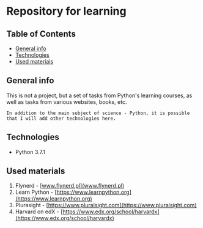 # Repository for learning

## Table of Contents
- [General info](#general-info)
- [Technologies](#technologies)
- [Used materials](#used-materials)
## General info

This is not a project, but a set of tasks from Python's learning courses, as well as tasks from various websites, books, etc.

    In addition to the main subject of science - Python, it is possible that I will add other technologies here.


## Technologies

- Python 3.7.1

## Used materials

1. Flynerd - [www.flynerd.pl](www.flynerd.pl)
2. Learn Python - [https://www.learnpython.org](https://www.learnpython.org) 
3. Plurasight - [https://www.pluralsight.com](https://www.pluralsight.com) 
4. Harvard on edX - [https://www.edx.org/school/harvardx](https://www.edx.org/school/harvardx)
